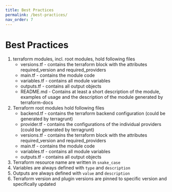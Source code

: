 ```yaml
---
title: Best Practices
permalink: /best-practices/
nav_order: 7
---
```


# Best Practices

1. terraform modules, incl. root modules, hold following files
    * versions.tf -  contains the terraform block with the attributes required_version and required_providers
    * main.tf - contains the module code
    * variables.tf - contains all module variables
    * outputs.tf - contains all output objects
    * README.md - Contains at least a short description of the module, examples of usage and the description of the module generated by terraform-docs
2. Terraform root modules hold following files
    * backend.tf - contains the terraform backend configuration  (could be generated by terragrunt)
    * provider.tf - contains the configurations of the individual providers (could be generated by terragrunt)
    * versions.tf -  contains the terraform block with the attributes required_version and required_providers
    * main.tf - contains the module code
    * variables.tf - contains all module variables
    * outputs.tf - contains all output objects
3. Terraform resource name are written in `snake_case`
4. Variables are always defined with `type` and `description`
5. Outputs are always defined with `value` and `description`
6. Terraform version and plugin versions are pinned to specific version and specifically updated
